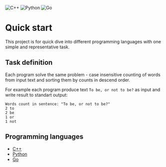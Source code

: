 ![C++](https://github.com/ravil23/quickstart/workflows/C++/badge.svg)
![Python](https://github.com/ravil23/quickstart/workflows/Python/badge.svg)
![Go](https://github.com/ravil23/quickstart/workflows/Go/badge.svg)

# Quick start
This project is for quick dive into different programming languages with one simple and representative task.

## Task definition
Each program solve the same problem - case insensitive counting of words from input text and sorting them by counts in descend order.

For example each program produce text `To be, or not to be?` as input and write result to standart output:
```
Words count in sentence: "To be, or not to be?"
2 to
2 be
1 or
1 not
```

## Programming languages
- [C++](https://github.com/ravil23/quickstart/tree/master/cc)
- [Python](https://github.com/ravil23/quickstart/tree/master/python)
- [Go](https://github.com/ravil23/quickstart/tree/master/go)
